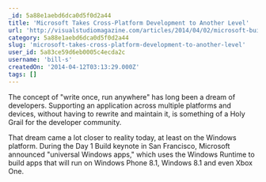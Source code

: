 ```yaml
---
_id: 5a88e1aebd6dca0d5f0d2a44
title: 'Microsoft Takes Cross-Platform Development to Another Level'
url: 'http://visualstudiomagazine.com/articles/2014/04/02/microsoft-build-show-day-1-keynote.aspx'
category: 5a88e1aebd6dca0d5f0d2a44
slug: 'microsoft-takes-cross-platform-development-to-another-level'
user_id: 5a83ce59d6eb0005c4ecda2c
username: 'bill-s'
createdOn: '2014-04-12T03:13:29.000Z'
tags: []
---
```


The concept of "write once, run anywhere" has long been a dream of developers. Supporting an application across multiple platforms and devices, without having to rewrite and maintain it, is something of a Holy Grail for the developer community.

That dream came a lot closer to reality today, at least on the Windows platform. During the Day 1 Build keynote in San Francisco, Microsoft announced "universal Windows apps," which uses the Windows Runtime to build apps that will run on Windows Phone 8.1, Windows 8.1 and even Xbox One.
